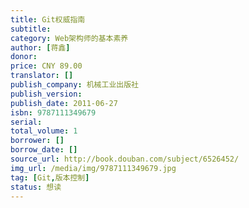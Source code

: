 ```yaml
---
title: Git权威指南
subtitle: 
category: Web架构师的基本素养
author: [蒋鑫]
donor: 
price: CNY 89.00
translator: []
publish_company: 机械工业出版社
publish_version: 
publish_date: 2011-06-27
isbn: 9787111349679
serial: 
total_volume: 1
borrower: []
borrow_date: []
source_url: http://book.douban.com/subject/6526452/
img_url: /media/img/9787111349679.jpg
tag: [Git,版本控制]
status: 想读
---
```

